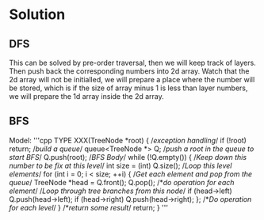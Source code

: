 # Solution
## DFS
This can be solved by pre-order traversal, then we will keep track of layers. Then push back the corresponding numbers into 2d array.
Watch that the 2d array will not be initialled, we will prepare a place where the number will be stored, 
which is if the size of array minus 1 is less than layer numbers, we will prepare the 1d array inside the 2d array.
## BFS
Model:
'''cpp
TYPE XXX(TreeNode *root) {
    /*exception handling*/
    if (!root) return;
    /*build a queue*/
    queue<TreeNode *> Q;
    /*push a root in the queue to start BFS*/
    Q.push(root);
    /*BFS Body*/
    while (!Q.empty()) {
        /*Keep down this number to be fix at this level*/
        int size = (int) Q.size();
        /*Loop this level elements*/
        for (int i = 0; i < size; ++i) {
            /*Get each element and pop from the queue*/
            TreeNode *head = Q.front();
            Q.pop();
            /**do operation for each element*/
            /*Loop through tree branches from this node*/
            if (head->left) Q.push(head->left);
            if (head->right) Q.push(head->right);
        };
        /**Do operation for each level*/
    }
    /**return some result*/
    return;
}
'''
